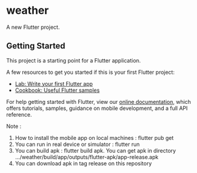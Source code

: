 # weather

A new Flutter project.

## Getting Started

This project is a starting point for a Flutter application.

A few resources to get you started if this is your first Flutter project:

- [Lab: Write your first Flutter app](https://flutter.dev/docs/get-started/codelab)
- [Cookbook: Useful Flutter samples](https://flutter.dev/docs/cookbook)

For help getting started with Flutter, view our
[online documentation](https://flutter.dev/docs), which offers tutorials,
samples, guidance on mobile development, and a full API reference.

Note :
1. How to install the mobile app on local machines : flutter pub get
2. You can run in real device or simulator : flutter run
3. You can build apk : flutter build apk. You can get apk in directory .../weather/build/app/outputs/flutter-apk/app-release.apk
4. You can download apk in tag release on this repository